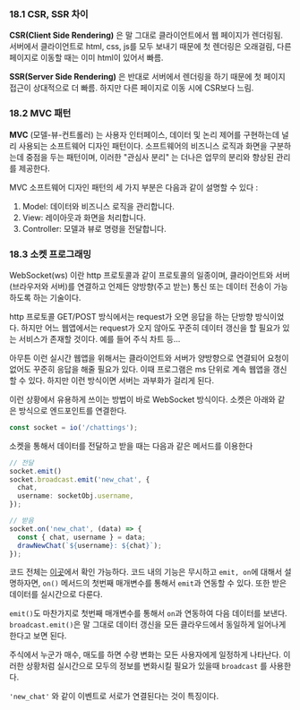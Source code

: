 ### 18.1 CSR, SSR 차이

**CSR(Client Side Rendering)** 은 말 그대로 클라이언트에서 웹 페이지가 렌더링됨. 서버에서 클라이언트로 html, css, js를 모두 보내기 때문에 첫 렌더링은 오래걸림, 다른 페이지로 이동할 때는 이미 html이 있어서 빠름.

**SSR(Server Side Rendering)** 은 반대로 서버에서 렌더링을 하기 때문에 첫 페이지 접근이 상대적으로 더 빠름. 하지만 다른 페이지로 이동 시에 CSR보다 느림.

### 18.2 MVC 패턴

**MVC** (모델-뷰-컨트롤러) 는 사용자 인터페이스, 데이터 및 논리 제어를 구현하는데 널리 사용되는 소프트웨어 디자인 패턴이다. 소프트웨어의 비즈니스 로직과 화면을 구분하는데 중점을 두는 패턴이며, 이러한 "관심사 분리" 는 더나은 업무의 분리와 향상된 관리를 제공한다. 

MVC 소프트웨어 디자인 패턴의 세 가지 부분은 다음과 같이 설명할 수 있다 :
1. Model: 데이터와 비즈니스 로직을 관리합니다.
2. View: 레이아웃과 화면을 처리합니다.
3. Controller: 모델과 뷰로 명령을 전달합니다.

### 18.3 소켓 프로그래밍

WebSocket(ws) 이란 http 프로토콜과 같이 프로토콜의 일종이며, 클라이언트와 서버(브라우저와 서버)를 연결하고 언제든 양방향(주고 받는) 통신 또는 데이터 전송이 가능하도록 하는 기술이다.

http 프로토콜 GET/POST 방식에서는 request가 오면 응답을 하는 단방향 방식이었다. 하지만 어느 웹앱에서는 request가 오지 않아도 꾸준히 데이터 갱신을 할 필요가 있는 서비스가 존재할 것이다. 예를 들어 주식 차트 등...

아무튼 이런 실시간 웹앱을 위해서는 클라이언트와 서버가 양방향으로 연결되어 요청이 없어도 꾸준히 응답을 해줄 필요가 있다. 이때 프로그램은 ms 단위로 계속 웹앱을 갱신할 수 있다. 하지만 이런 방식이면 서버는 과부화가 걸리게 된다.

이런 상황에서 유용하게 쓰이는 방법이 바로 WebSocket 방식이다. 소켓은 아래와 같은 방식으로 엔드포인트를 연결한다.

``` ts
const socket = io('/chattings');
```

소켓을 통해서 데이터를 전달하고 받을 때는 다음과 같은 메서드를 이용한다

``` ts
// 전달
socket.emit()
socket.broadcast.emit('new_chat', {
  chat,
  username: socketObj.username,
});

// 받음
socket.on('new_chat', (data) => {
  const { chat, username } = data;
  drawNewChat(`${username}: ${chat}`);
});
```

코드 전체는 [이곳](https://github.com/1Dohyeon/Study-NestJS/blob/main/05_project2/src/chats/chats.gateway.ts)에서 확인 가능하다. 코드 내의 기능은 무시하고 `emit, on`에 대해서 설명하자면, `on()` 메서드의 첫번째 매개변수를 통해서 `emit`과 연동할 수 있다. 또한 받은 데이터를 실시간으로 다룬다.

`emit()`도 마찬가지로 첫번째 매개변수를 통해서 `on`과 연동하여 다음 데이터를 보낸다. `broadcast.emit()`은 말 그대로 데이터 갱신을 모든 클라우드에서 동일하게 일어나게 한다고 보면 된다. 

주식에서 누군가 매수, 매도를 하면 수량 변화는 모든 사용자에게 일정하게 나타난다. 이러한 상황처럼 실시간으로 모두의 정보를 변화시킬 필요가 있을때 `broadcast` 를 사용한다.

`'new_chat'` 와 같이 이벤트로 서로가 연결된다는 것이 특징이다.

